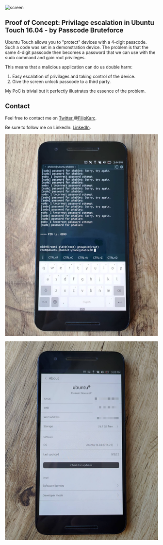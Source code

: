 ![screen](img/ubuntutouch.gif)

## Proof of Concept: Privilage escalation in Ubuntu Touch 16.04 - by Passcode Bruteforce 

Ubuntu Touch allows you to "protect" devices with a 4-digit passcode. Such a code was set in a demonstration device. The problem is that the same 4-digit passcode then 
becomes a password that we can use with the sudo command and gain root privileges.

This means that a malicious application can do us double harm:
1. Easy escalation of privilages and taking control of the device.
2. Give the screen unlock passcode to a third party.

My PoC is trivial but it perfectly illustrates the essence of the problem.

## Contact

Feel free to contact me on [Twitter @FilipKarc](https://twitter.com/FilipKarc).

Be sure to follow me on LinkedIn: [LinkedIn](https://www.linkedin.com/in/filip-karczewski/).


![screen](img/screen2.png)


![screen](img/screen3.png)




  
